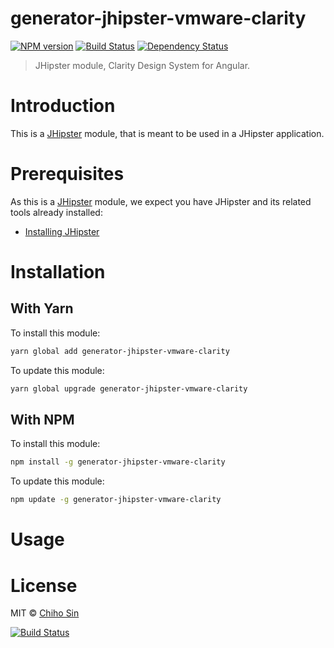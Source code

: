 # generator-jhipster-vmware-clarity
[![NPM version][npm-image]][npm-url] [![Build Status][travis-image]][travis-url] [![Dependency Status][daviddm-image]][daviddm-url]
> JHipster module, Clarity Design System for Angular.

# Introduction

This is a [JHipster](http://jhipster.github.io/) module, that is meant to be used in a JHipster application.

# Prerequisites

As this is a [JHipster](http://jhipster.github.io/) module, we expect you have JHipster and its related tools already installed:

- [Installing JHipster](https://jhipster.github.io/installation.html)

# Installation

## With Yarn

To install this module:

```bash
yarn global add generator-jhipster-vmware-clarity
```

To update this module:

```bash
yarn global upgrade generator-jhipster-vmware-clarity
```

## With NPM

To install this module:

```bash
npm install -g generator-jhipster-vmware-clarity
```

To update this module:

```bash
npm update -g generator-jhipster-vmware-clarity
```

# Usage

# License

MIT © [Chiho Sin](https://github.com/chihosin)


[npm-image]: https://img.shields.io/npm/v/generator-jhipster-vmware-clarity.svg
[npm-url]: https://npmjs.org/package/generator-jhipster-vmware-clarity
[travis-image]: https://travis-ci.org/ChihoSin/generator-jhipster-vmware-clarity.svg?branch=master
[travis-url]: https://travis-ci.org/ChihoSin/generator-jhipster-vmware-clarity
[daviddm-image]: https://david-dm.org/chihosin/generator-jhipster-vmware-clarity.svg?theme=shields.io
[daviddm-url]: https://david-dm.org/chihosin/generator-jhipster-vmware-clarity

[![Build Status](https://travis-ci.org/ChihoSin/generator-jhipster-vmware-clarity.svg?branch=master)](https://travis-ci.org/ChihoSin/generator-jhipster-vmware-clarity)
